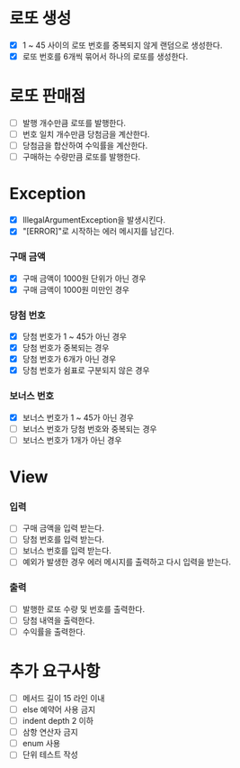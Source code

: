 # 로또 생성
- [x] 1 ~ 45 사이의 로또 번호를 중복되지 않게 랜덤으로 생성한다.
- [x] 로또 번호를 6개씩 묶어서 하나의 로또를 생성한다.

# 로또 판매점
- [ ] 발행 개수만큼 로또를 발행한다.
- [ ] 번호 일치 개수만큼 당첨금을 계산한다.
- [ ] 당첨금을 합산하여 수익률을 계산한다.
- [ ] 구매하는 수량만큼 로또를 발행한다.

# Exception
- [x] IllegalArgumentException을 발생시킨다.
- [x] "[ERROR]"로 시작하는 에러 메시지를 남긴다.

### 구매 금액
- [x] 구매 금액이 1000원 단위가 아닌 경우
- [x] 구매 금액이 1000원 미만인 경우

### 당첨 번호
- [x] 당첨 번호가 1 ~ 45가 아닌 경우
- [x] 당첨 번호가 중복되는 경우
- [x] 당첨 번호가 6개가 아닌 경우
- [x] 당첨 번호가 쉼표로 구분되지 않은 경우

### 보너스 번호
- [x] 보너스 번호가 1 ~ 45가 아닌 경우
- [ ] 보너스 번호가 당첨 번호와 중복되는 경우
- [ ] 보너스 번호가 1개가 아닌 경우

# View
### 입력
- [ ] 구매 금액을 입력 받는다.
- [ ] 당첨 번호를 입력 받는다.
- [ ] 보너스 번호를 입력 받는다.
- [ ] 예외가 발생한 경우 에러 메시지를 출력하고 다시 입력을 받는다.

### 출력
- [ ] 발행한 로또 수량 및 번호를 출력한다.
- [ ] 당첨 내역을 출력한다.
- [ ] 수익률을 출력한다. 

# 추가 요구사항
- [ ] 메서드 길이 15 라인 이내
- [ ] else 예약어 사용 금지
- [ ] indent depth 2 이하
- [ ] 삼항 연산자 금지
- [ ] enum 사용
- [ ] 단위 테스트 작성
